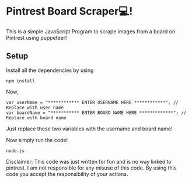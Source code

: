 # Pintrest Board Scraper💻!
This is a simple JavaScript Program to scrape images from a board on Pintrest using puppeteer!

## Setup

Install all the dependencies by using
 
```
npm install
```
Now,
```
var userName = "************ ENTER USERNAME HERE ************"; // Replace with user name
var boardName = "*********** ENTER BOARD NAME HERE *************"; // Replace with board name
```
Just replace these two variables with the username and board name!

Now simply run the code!
```
node.js
```


Disclaimer: This code was just written for fun and is no way linked to pintrest. I am not responsible for any misuse of this code. By using this code you accept the responsibility of your actions.
